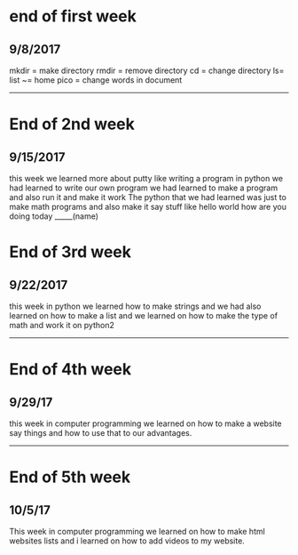 #  end of first week
## 9/8/2017
mkdir = make directory
rmdir = remove directory
cd = change directory
ls= list
~= home
pico = change words in document


---

# End of 2nd week
## 9/15/2017
this week we learned more about putty like writing a program 
in python we had learned to write our own program we had learned 
to make a program and also run it and make it work
The python that we had learned was just to make math programs and also
make it say stuff like hello world how are you doing today _____(name)

# End of 3rd week
## 9/22/2017
this week in python we learned how to make strings and we had also learned
on how to make a list and we learned on how to make the type of math
and work it on python2

---

# End of 4th week
## 9/29/17
this week in computer programming we learned on how to make a website say things and how to use that to our advantages.

---

# End of 5th week
## 10/5/17
This week in computer programming we learned on how to make html websites
lists and i  learned on how to add videos to my website.
